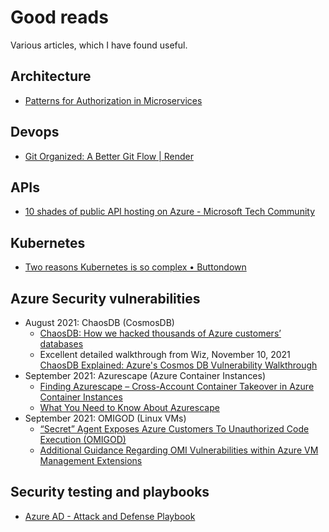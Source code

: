 # Good reads

Various articles, which I have found useful.

## Architecture

- [Patterns for Authorization in Microservices](https://www.osohq.com/post/microservices-authorization-patterns)

## Devops

- [Git Organized: A Better Git Flow | Render](https://render.com/blog/git-organized-a-better-git-flow)

## APIs

- [10 shades of public API hosting on Azure - Microsoft Tech Community](https://techcommunity.microsoft.com/t5/azure-developer-community-blog/10-shades-of-public-api-hosting-on-azure/ba-p/2989856)

## Kubernetes

- [Two reasons Kubernetes is so complex • Buttondown](https://buttondown.email/nelhage/archive/two-reasons-kubernetes-is-so-complex/)

## Azure Security vulnerabilities

- August 2021: ChaosDB (CosmosDB)
  - [ChaosDB: How we hacked thousands of Azure customers’ databases](https://www.wiz.io/blog/chaosdb-how-we-hacked-thousands-of-azure-customers-databases)
  - Excellent detailed walkthrough from Wiz, November 10, 2021 [ChaosDB Explained: Azure's Cosmos DB Vulnerability Walkthrough](https://www.wiz.io/blog/chaosdb-explained-azures-cosmos-db-vulnerability-walkthrough)
- September 2021: Azurescape (Azure Container Instances)
  - [Finding Azurescape – Cross-Account Container Takeover in Azure Container Instances](https://unit42.paloaltonetworks.com/azure-container-instances/)
  - [What You Need to Know About Azurescape](https://www.paloaltonetworks.com/blog/2021/09/azurescape/)
- September 2021: OMIGOD (Linux VMs)
  - [“Secret” Agent Exposes Azure Customers To Unauthorized Code Execution (OMIGOD)](https://www.wiz.io/blog/secret-agent-exposes-azure-customers-to-unauthorized-code-execution)
  - [Additional Guidance Regarding OMI Vulnerabilities within Azure VM Management Extensions](https://msrc-blog.microsoft.com/2021/09/16/additional-guidance-regarding-omi-vulnerabilities-within-azure-vm-management-extensions/)

## Security testing and playbooks

- [Azure AD - Attack and Defense Playbook](https://github.com/Cloud-Architekt/AzureAD-Attack-Defense)
